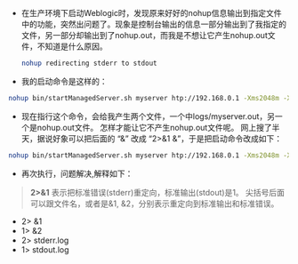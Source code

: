 - 在生产环境下启动Weblogic时，发现原来好好的nohup信息输出到指定文件中的功能，突然出问题了。现象是控制台输出的信息一部分输出到了我指定的文件，另一部分却输出到了nohup.out，而我是不想让它产生nohup.out文件，不知道是什么原因。

  ```sh
  nohup redirecting stderr to stdout
  ```

  

- 我的启动命令是这样的：
```sh
nohup bin/startManagedServer.sh myserver htp://192.168.0.1 -Xms2048m -Xmx2048m > logs/myserver.out &
```
- 现在指行这个命令，会给我产生两个文件，一个中logs/myserver.out，另一个是nohup.out文件。
怎样才能让它不产生nohup.out文件呢。
网上搜了半天，据说好象可以把后面的 “&” 改成 “2>&1 &”，于是把启动命令改成如下：
```sh
nohup bin/startManagedServer.sh myserver htp://192.168.0.1 -Xms2048m -Xmx2048m > logs/myserver.out 2>&1 &
```
- 再次执行，问题解决,解释如下：

> **2>&1**
表示把标准错误(stderr)重定向，标准输出(stdout)是1。
尖括号后面可以跟文件名，或者是&1, &2，分别表示重定向到标准输出和标准错误。

- 2> &1
- 1> &2
- 2> stderr.log
- 1> stdout.log